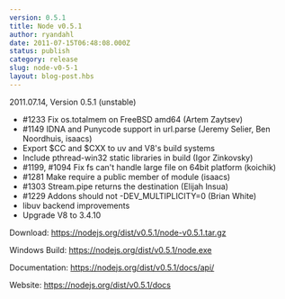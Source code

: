 ```yaml
---
version: 0.5.1
title: Node v0.5.1
author: ryandahl
date: 2011-07-15T06:48:08.000Z
status: publish
category: release
slug: node-v0-5-1
layout: blog-post.hbs
---
```


2011.07.14, Version 0.5.1 (unstable)
<ul><li>#1233 Fix os.totalmem on FreeBSD amd64 (Artem Zaytsev)</li>
<li>#1149 IDNA and Punycode support in url.parse (Jeremy Selier, Ben Noordhuis, isaacs)</li>
<li>Export $CC and $CXX to uv and V8's build systems</li>
<li>Include pthread-win32 static libraries in build (Igor Zinkovsky)</li>
<li>#1199, #1094 Fix fs can't handle large file on 64bit platform (koichik)</li>
<li>#1281 Make require a public member of module (isaacs)</li>
<li>#1303 Stream.pipe returns the destination (Elijah Insua)</li>
<li>#1229 Addons should not -DEV_MULTIPLICITY=0 (Brian White)</li>
<li>libuv backend improvements</li>
<li>Upgrade V8 to 3.4.10</li></ul>

Download: <a href="https://nodejs.org/dist/v0.5.1/node-v0.5.1.tar.gz">https://nodejs.org/dist/v0.5.1/node-v0.5.1.tar.gz</a>

Windows Build: <a href="https://nodejs.org/dist/v0.5.1/node.exe">https://nodejs.org/dist/v0.5.1/node.exe</a>

Documentation: <a href="https://nodejs.org/dist/v0.5.1/docs/api/">https://nodejs.org/dist/v0.5.1/docs/api/</a>

Website: <a href="https://nodejs.org/dist/v0.5.1/docs">https://nodejs.org/dist/v0.5.1/docs</a>
